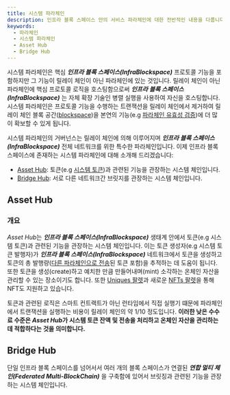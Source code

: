 ```yaml
---
title: 시스템 파라체인
description: 인프라 블록 스페이스 안의 서비스 파라체인에 대한 전반적인 내용을 다룹니다.
keywords:
  - 파라체인
  - 시스템 파라체인
  - Asset Hub
  - Bridge Hub
--- 
```


시스템 파라체인은 핵심 ***인프라 블록 스페이스(InfraBlockspace)*** 프로토콜 기능을 포함하지만 그 기능이 릴레이 체인이 아닌 파라체인에 있는 것입니다. 릴레이 체인이 아닌 파라체인에 핵심 프로토콜 로직을 호스팅함으로써 ***인프라 블록 스페이스(InfraBlockspace)*** 는 자체 확장 기술인 병렬 실행을 사용하여 자신을 호스팅합니다. 시스템 파라체인은 프로토콜 기능을 수행하는 트랜잭션을 릴레이 체인에서 제거하여 릴레이 체인 블록 공간([blockspace](../architecture.md#인프라-블록-스페이스infrablockspace))을 본연의 기능(e.g [파라체인 유효성 검증](../architecture.md#파라체인-상태-전이))에 더 많이 확보할 수 있게 됩니다. 

시스템 파라체인의 거버넌스는 릴레이 체인에 의해 이루어지며 ***인프라 블록 스페이스(InfraBlockspace)*** 전체 네트워크를 위한 특수한 파라체인입니다. 이제 인프라 블록 스페이스에 존재하는 시스템 파라체인에 대해 소개해 드리겠습니다: 
- [Asset Hub](./system-parachains.md#asset-hub): 토큰(e.g [시스템 토큰](/ko/infrablockchain/learn/system-token.md))과 관련된 기능을 관장하는 시스템 체인입니다. 
- [Bridge Hub](./system-parachains.md#bridge-hub): 서로 다른 네트워크간 브릿지를 관장하는 시스템 체인입니다.

## Asset Hub

### 개요 

*Asset Hub*는 ***인프라 블록 스페이스(InfraBlockspace)*** 생태계 안에서 토큰(e.g 시스템 토큰)과 관련된 기능을 관장하는 시스템 체인입니다. 이는 토큰 생성자(e.g 시스템 토큰 발행자)가 ***인프라 블록 스페이스(InfraBlockspace)*** 네트워크에서 토큰을 생성하고 토큰의 총 발행량([다른 파라체인으로 전송](/ko/infrablockchain/tutorials/build/transfer-assets-with-xcm.md)된 토큰 포함)을 추적하는 데 도움이 됩니다. 또한 토큰을 생성(create)하고 예치한 만큼 만들어내며(mint) 소각하는 온체인 자산을 관리할 수 있는 장소이기도 합니다. 또한 [Uniques 팔렛](https://github.com/InfraBlockchain/infrablockspace-sdk/tree/822bc6c9706774a98122eb432f412b871a98a4bd/substrate/frame/uniques)과 새로운 [NFTs 팔렛](https://github.com/InfraBlockchain/infrablockspace-sdk/tree/822bc6c9706774a98122eb432f412b871a98a4bd/substrate/frame/nfts)을 통해 NFT도 지원하고 있습니다. 

토큰과 관련된 로직은 스마트 컨트랙트가 아닌 런타임에서 직접 실행기 떄문에 파라체인에서 트랜잭션을 실행하는 비용이 릴레이 체인의 약 1/10 정도입니다. **이러한 낮은 수수료 수준은 *Asset Hub*가 시스템 토큰 잔액 및 전송을 처리하고 온체인 자산을 관리하는 데 적합하다는 것을 의미합니다.** 

## Bridge Hub

단일 인프라 블록 스페이스를 넘어서서 여러 개의 블록 스페이스가 연결된 ***연합 멀티 체인(Federated Multi-BlockChain)*** 을 구축함에 있어서 브릿징과 관련된 기능을 관장하는 시스템 체인입니다. 